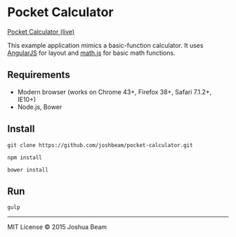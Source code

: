 # Pocket Calculator

<a href="https://pocket-calculator.herokuapp.com">Pocket Calculator (live)</a>

This example application mimics a basic-function calculator. It uses <a href="https://angularjs.org/">AngularJS</a> for layout and <a href="http://mathjs.org/">math.js</a> for basic math functions.

## Requirements

- Modern browser (works on Chrome 43+, Firefox 38+, Safari 7.1.2+, IE10+)
- Node.js, Bower

## Install

```
git clone https://github.com/joshbeam/pocket-calculator.git

npm install

bower install
```

## Run

```
gulp
```

<hr>

MIT License &copy; 2015 Joshua Beam